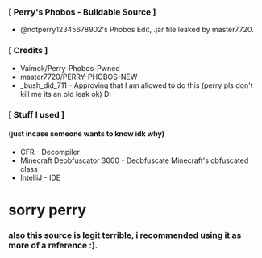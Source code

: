 ### [ Perry's Phobos - Buildable Source ]
- @notperry12345678902's Phobos Edit, .jar file leaked by master7720.
### [ Credits ]
- Vaimok/Perry-Phobos-Pwned
- master7720/PERRY-PHOBOS-NEW
- _bush_did_711 - Approving that I am allowed to do this (perry pls don't kill me its an old leak ok) D:
### [ Stuff I used ]
#### (just incase someone wants to know idk why)
- CFR - Decompiler
- Minecraft Deobfuscator 3000 - Deobfuscate Minecraft's obfuscated class
- IntelliJ - IDE
# sorry perry
### also this source is legit terrible, i recommended using it as more of a reference :).
